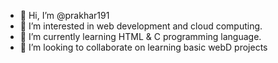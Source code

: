 - 👋 Hi, I’m @prakhar191
- 👀 I’m interested in web development and cloud computing. 
- 🌱 I’m currently learning HTML & C programming language. 
- 💞️ I’m looking to collaborate on learning basic webD projects 


<!---
prakhar191/prakhar191 is a ✨ special ✨ repository because its `INTRO.md` (this file) appears on your GitHub profile.
You can click the Preview link to take a look at your changes.
--->
